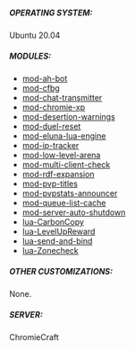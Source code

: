 ##### OPERATING SYSTEM:

Ubuntu 20.04

##### MODULES:

- [mod-ah-bot](https://github.com/azerothcore/mod-ah-bot)
- [mod-cfbg](https://github.com/azerothcore/mod-cfbg)
- [mod-chat-transmitter](https://github.com/azerothcore/mod-chat-transmitter)
- [mod-chromie-xp](https://github.com/azerothcore/mod-chromie-xp)
- [mod-desertion-warnings](https://github.com/azerothcore/mod-desertion-warnings)
- [mod-duel-reset](https://github.com/azerothcore/mod-duel-reset)
- [mod-eluna-lua-engine](https://github.com/azerothcore/mod-eluna-lua-engine)
- [mod-ip-tracker](https://github.com/azerothcore/mod-ip-tracker)
- [mod-low-level-arena](https://github.com/azerothcore/mod-low-level-arena)
- [mod-multi-client-check](https://github.com/azerothcore/mod-multi-client-check)
- [mod-rdf-expansion](https://github.com/azerothcore/mod-rdf-expansion)
- [mod-pvp-titles](https://github.com/azerothcore/mod-pvp-titles)
- [mod-pvpstats-announcer](https://github.com/azerothcore/mod-pvpstats-announcer)
- [mod-queue-list-cache](https://github.com/azerothcore/mod-queue-list-cache)
- [mod-server-auto-shutdown](https://github.com/azerothcore/mod-server-auto-shutdown)
- [lua-CarbonCopy](https://github.com/55Honey/Acore_CarbonCopy)
- [lua-LevelUpReward](https://github.com/55Honey/Acore_LevelUpReward)
- [lua-send-and-bind](https://github.com/55Honey/Acore_SendAndBind)
- [lua-Zonecheck](https://github.com/55Honey/acore_Zonecheck)

##### OTHER CUSTOMIZATIONS:

None.

##### SERVER:

ChromieCraft
